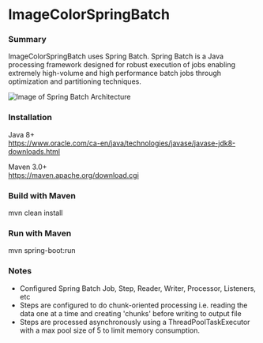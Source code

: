 # ImageColorSpringBatch

### Summary

ImageColorSpringBatch uses Spring Batch. Spring Batch is a Java processing framework designed for robust execution of jobs enabling extremely high-volume and high performance batch jobs through optimization and partitioning techniques.

![Image of Spring Batch Architecture](https://docs.spring.io/spring-batch/docs/current/reference/html/images/spring-batch-reference-model.png)

### Installation

Java 8+<br>
https://www.oracle.com/ca-en/java/technologies/javase/javase-jdk8-downloads.html

Maven 3.0+<br>
https://maven.apache.org/download.cgi

### Build with Maven
mvn clean install

### Run with Maven
mvn spring-boot:run

### Notes
- Configured Spring Batch Job, Step, Reader, Writer, Processor, Listeners, etc
- Steps are configured to do chunk-oriented processing  i.e. reading the data one at a time and creating 'chunks' before writing to output file 
- Steps are processed asynchronously using a ThreadPoolTaskExecutor with a max pool size of 5 to limit memory consumption.
